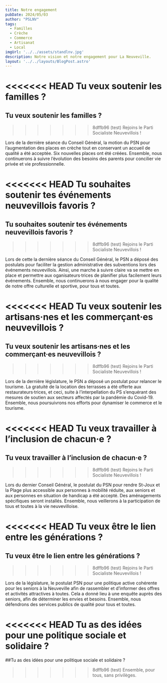 ```yaml
---
title: Notre engagement
pubDate: 2024/05/03
author: "PSLNV"
tags:
  - Familles
  - Crèche
  - Commerce
  - Artisanat
  - Local
imgUrl: '../../assets/standlnv.jpg'
description: Notre vision et notre engagement pour La Neuveville.
layout: '../../layouts/BlogPost.astro'
---
```


<<<<<<< HEAD
Tu veux soutenir les familles ?
=======
## Tu veux soutenir les familles ?
>>>>>>> 8dffb96 (test)
Rejoins le Parti Socialiste Neuvevillois !

Lors de la dernière séance du Conseil Général, la motion du PSN pour l’augmentation des places en crèche tout en conservant un accueil de qualité a été acceptée. Six nouvelles places ont été créées. Ensemble, nous continuerons à suivre l’évolution des besoins des parents pour concilier vie privée et vie professionnelle.

<<<<<<< HEAD
Tu souhaites soutenir tes événements neuvevillois favoris ?
=======
## Tu souhaites soutenir tes événements neuvevillois favoris ?
>>>>>>> 8dffb96 (test)
Rejoins le Parti Socialiste Neuvevillois !

Lors de cette la dernière séance du Conseil Général, le PSN a déposé des postulats pour faciliter la gestion administrative des subventions lors des événements neuvevillois. Ainsi, une marche à suivre claire va se mettre en place et permettre aux oganisateurs·trices de planifier plus facilement leurs événements. Ensemble, nous continuerons à nous engager pour la qualité de notre offre culturelle et sportive, pour tous et toutes.

<<<<<<< HEAD
Tu veux soutenir les artisans·nes et les commerçant·es neuvevillois ?
=======
## Tu veux soutenir les artisans·nes et les commerçant·es neuvevillois ?
>>>>>>> 8dffb96 (test)
Rejoins le Parti Socialiste Neuvevillois !

Lors de la dernière législature, le PSN a déposé un postulat pour relancer le tourisme. La gratuité de la location des terrasses a été offerte aux restaurateurs·trices, et ceci, suite à l’interpellation du PS s’enquérant des mesures de soutien aux secteurs affectés par la pandémie du Covid-19. Ensemble, nous poursuivrons nos efforts pour dynamiser le commerce et le tourisme.

<<<<<<< HEAD
Tu veux travailler à l’inclusion de chacun·e ?
=======
## Tu veux travailler à l’inclusion de chacun·e ?
>>>>>>> 8dffb96 (test)
Rejoins le Parti Socialiste Neuvevillois !

Lors du dernier Conseil Général, le postulat du PSN pour rendre St-Joux et la Plage plus accessible aux personnes à mobilité réduite, aux seniors et aux personnes en situation de handicap a été accepté. Des aménagements spécifiques seront installés. Ensemble, nous veillerons à la participation de tous et toutes à la vie neuvevilloise.

<<<<<<< HEAD
Tu veux être le lien entre les générations ?
=======
## Tu veux être le lien entre les générations ?
>>>>>>> 8dffb96 (test)
Rejoins le Parti Socialiste Neuvevillois !

Lors de la législature, le postulat PSN pour une politique active cohérente pour les seniors à la Neuveville afin de rassembler et d’informer des offres et activités attractives à toutes. Cela a donné lieu à une enquête auprès des seniors, afin de déterminer les envies et besoins. Ensemble, nous défendrons des services publics de qualité pour tous et toutes.

<<<<<<< HEAD
Tu as des idées pour une politique sociale et solidaire ?
=======
##Tu as des idées pour une politique sociale et solidaire ?
>>>>>>> 8dffb96 (test)
Ensemble, pour tous, sans privilèges.




